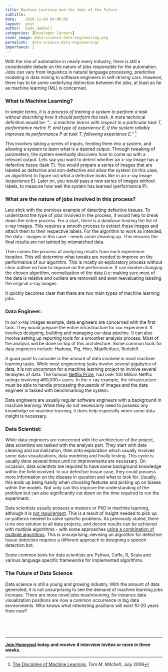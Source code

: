 ```yaml
---
title: Machine Learning and the Jobs of the Future. 
subtitle:
date:    2016-11-09 04:00:09
layout:  post
author:  kado_damball
categories: [Developer Careers]
cover_image: data-science-data-engineering.png
permalink:  data-science-data-engineering/
importance: 2
---
```


With the rise of automation in nearly every industry, there is still a considerable debate on the nature of jobs responsible for the automation. Jobs can vary from linguistics in natural language processing, predictive modeling in data mining to software engineers in self-driving cars. However, there has to be some underlying distinction between the jobs, at least as far as machine learning (ML) is concerned.

<!--more-->

<!-- Main image -->

### What is Machine Learning?
In simple terms, *it is a process of training a system to perform a task without describing how it should perform the task*. A more technical definition would be: *"... a machine learns with respect to a particular
task T, performance metric P, and type of experience E, if the system reliably improves its performance
P at task T, following experience E."* [^1]

This involves taking a series of inputs, feeding them into a system, and allowing a system to learn what is a desired output. Through tweaking of parameters, the system eventually discovers how to come up with a relevant output. Lets say you want to detect whether an x-ray image has a defective tissue (task T). You would prepare a series of images that are labeled as defective and non-defective and allow the system (in this case, an algorithm) to figure out what a defective looks like in an x-ray image (experience E). Later on, you would pass a new series of images without labels, to measure how well the system has learned (performance P).

### What are the nature of jobs involved in this process?
Lets stick with the previous example of detecting defective tissues. To understand the type of jobs involved in the process, it would help to break down the entire process. For a start, there is a database hosting the list of x-ray images. This requires a smooth process to extract these images and attach them to their respective labels. For the algorithm to work as intended, the data - images in this case - needs some cleaning up. This ensures the final results are not tainted by mismatched data.

Then comes the process of analyzing results from each experience iteration. This will determine what tweaks are needed to improve on the performance of our algorithm. This is mostly an exploratory process without clear outline on how to improve on the performance. It can involve changing the chosen algorithm, normalization of the data (i.e: making sure most of the data is relative and outliers are removed) and even reevaluating labeling the original x-ray images.

It quickly becomes clear that there are two main types of machine learning jobs:

### Data Engineer:
In our x-ray images example, data engineers are concerned with the first task. They would prepare the entire infrastructure for our experiment. It involves designing, building and managing our data pipeline. It can also involve setting up reporting tools for a smoother analysis process. Most of the analysis will be done on top of this architecture. Some common tools for data engineers include: Hadoop, Pig, Hive, MapReduce, Redshift

A good point to consider is the amount of data involved in most machine learning tasks. While most engineering tasks involve several gigabytes of data, it is not uncommon for a machine learning project to involve several terabytes of data. The famous [Netflix Prize](https://en.wikipedia.org/wiki/Netflix_Prize), had over 100 Million Netflix ratings involving 480,000+ users. In the x-ray example, the infrastructure must be able to handle processing thousands of images and the data engineer is tasked with benchmarking the system.

Data engineers are usually regular software engineers with a background in machine learning. While they do not necessarily need to possess any knowledge on machine learning, it does help especially when some data insight is necessary. 

### Data Scientist:
While data engineers are concerned with the architecture of the project, data scientists are tasked with the analysis part. They start with data cleaning and normalization, then onto exploration which usually involves some data visualizations, data modeling and finally testing. This cycle is usually done several times until no improvements are necessary. On occasion, data scientists are required to have some background knowledge within the field involved. In our defective tissue case, they could possess more information on the disease in question and what to look for. Usually, this ends up being handy when choosing features and picking up on biases within the models. Not only can this improve the understanding of the problem but can also significantly cut down on the time required to run the experiment.

Data scientists usually possess a masters or PhD in machine learning, although it is [not requirement](https://mathbabe.org/2013/04/05/guest-post-how-i-got-a-data-science-job/). This is a result of insight needed to pick up on patterns needed to solve specific problems. As previously stated, there is no one solution to all data projects, and decent results can be achieved with multiple algorithms - with some approaches [using a combination of multiple algorithms](https://en.wikipedia.org/wiki/Ensemble_learning). This is unsurprising; devising an algorithm for defective tissue detection requires a different approach to designing a speech detection bot. 

Some common tools for data scientists are Python, Caffe, R, Scala and various language specific frameworks for implemented algorithms.

### The Future of Data Science
Data science is still a young and growing industry. With the amount of data generated, it is not unsurprising to see the demand of machine learning jobs increase. There are more novel jobs mushrooming, for instance data visualization positions are now a common occurrence in big data environments. Who knows what interesting positions will exist 10-20 years from now?


&nbsp;

&nbsp;

[^1]: [The Discipline of Machine Learning](http://www.cs.cmu.edu/~tom/pubs/MachineLearning.pdf), *Tom M. Mitchell*, July 2006

* * *

**[Join Honeypot](http://blog.honeypot.io/data-science-data-engineering/?utm_source=blog&utm_medium=organic&utm_term=e&utm_content=161102&utm_campaign=dev-no) today and receive 4 interview invites or more in three weeks.**
